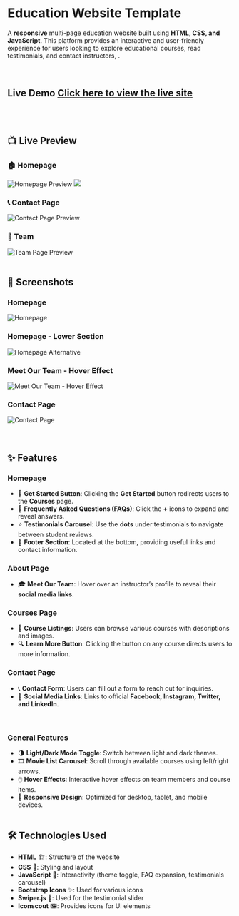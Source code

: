 # Education Website Template
A **responsive** multi-page education website built using **HTML, CSS, and JavaScript**. This platform provides an interactive and user-friendly experience for users looking to explore educational courses, read testimonials, and contact instructors,  .<br><br><br>


## Live Demo [Click here to view the live site](https://ellafsd.github.io/education-website-template/ ) <br><br><br>



## 📺 Live Preview
### 🏠 Homepage
![Homepage Preview](https://raw.githubusercontent.com/ellafsd/education-website/main/images/homepage.gif)
![](https://github.com/ellafsd/education-website/blob/main/images/homepage2.gif)

### 📞 Contact Page
![Contact Page Preview](https://github.com/ellafsd/education-website/blob/main/images/contact.gif)

### 👥 Team
![Team Page Preview](https://github.com/ellafsd/education-website/blob/main/images/ew1.png)
<br><br>


## 📸 Screenshots
### Homepage
![Homepage](images/homepage.png)

### Homepage - Lower Section
![Homepage Alternative](images/homepage2.png)

### Meet Our Team - Hover Effect
![Meet Our Team - Hover Effect](images/ew1.png) 

### Contact Page
![Contact Page](images/contact.png)<br><br><br>


## ✨ Features
### Homepage
- 🏁 **Get Started Button**: Clicking the **Get Started** button redirects users to the **Courses** page.
- 🔽 **Frequently Asked Questions (FAQs)**: Click the **+** icons to expand and reveal answers.
- ⭐ **Testimonials Carousel**: Use the **dots** under testimonials to navigate between student reviews.
- 📜 **Footer Section**: Located at the bottom, providing useful links and contact information.
### About Page
- 🎓 **Meet Our Team**: Hover over an instructor’s profile to reveal their **social media links**.
### Courses Page
- 📖 **Course Listings**: Users can browse various courses with descriptions and images.
- 🔍 **Learn More Button**: Clicking the button on any course directs users to more information.
### Contact Page
- 📞 **Contact Form**: Users can fill out a form to reach out for inquiries.
- 📲 **Social Media Links**: Links to official **Facebook, Instagram, Twitter, and LinkedIn**. <br><br><br>


### General Features
- 🌗 **Light/Dark Mode Toggle**: Switch between light and dark themes.
- 🎞 **Movie List Carousel**: Scroll through available courses using left/right arrows.
- 🖱️ **Hover Effects**: Interactive hover effects on team members and course items.
- 📱 **Responsive Design**: Optimized for desktop, tablet, and mobile devices. <br><br>


## 🛠 Technologies Used
- **HTML** 🏗️: Structure of the website
- **CSS** 🎨: Styling and layout
- **JavaScript** 🧩: Interactivity (theme toggle, FAQ expansion, testimonials carousel)
- **Bootstrap Icons** ✨: Used for various icons
- **Swiper.js** 🎡: Used for the testimonial slider  
- **Iconscout** 🖼️: Provides icons for UI elements  


